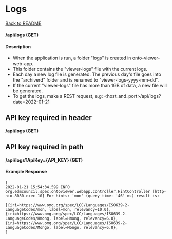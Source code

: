 # Logs

 [Back to README](./README.md)

#### /api/logs (GET)

#### Description

- When the application is run, a folder "logs" is created in onto-viewer-web-app.
- This folder contains the "viewer-logs" file with the current logs.
- Each day a new log file is generated. The previous day's file goes into the "archiverd" folder and is renamed to "viewer-logs-yyyy-mm-dd".
- If the current "viewer-logs" file has more than 1GB of data, a new file will be generated.
- To get the logs, make a REST request, e.g: 
<host_and_port>/api/logs?date=2022-01-21

## API key required in header
#### /api/logs (GET)

## API key required in path

#### /api/logs?ApiKey={API_KEY} (GET)

#### Example Response
```
[
2022-01-21 15:54:34,599 INFO org.edmcouncil.spec.ontoviewer.webapp.controller.HintController [http-nio-8080-exec-10] For hints: 'mon' (query time: '46' ms) result is:

[{iri=https://www.omg.org/spec/LCC/Languages/ISO639-2-LanguageCodes/mon, label=mon, relevancy=10.0}, {iri=https://www.omg.org/spec/LCC/Languages/ISO639-2-LanguageCodes/Hmong, label=Hmong, relevancy=6.0}, {iri=https://www.omg.org/spec/LCC/Languages/ISO639-2-LanguageCodes/Mongo, label=Mongo, relevancy=6.0},
]
```